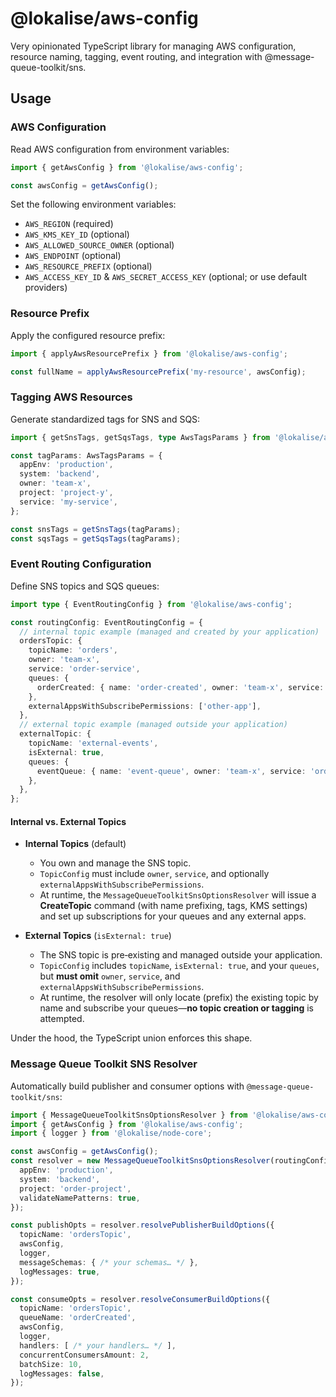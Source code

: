 # @lokalise/aws-config

Very opinionated TypeScript library for managing AWS configuration, resource naming, tagging, event routing, 
and integration with @message-queue-toolkit/sns.

## Usage

### AWS Configuration

Read AWS configuration from environment variables:

```ts
import { getAwsConfig } from '@lokalise/aws-config';

const awsConfig = getAwsConfig();
```

Set the following environment variables:
- `AWS_REGION` (required)
- `AWS_KMS_KEY_ID` (optional)
- `AWS_ALLOWED_SOURCE_OWNER` (optional)
- `AWS_ENDPOINT` (optional)
- `AWS_RESOURCE_PREFIX` (optional)
- `AWS_ACCESS_KEY_ID` & `AWS_SECRET_ACCESS_KEY` (optional; or use default providers)

### Resource Prefix

Apply the configured resource prefix:

```ts
import { applyAwsResourcePrefix } from '@lokalise/aws-config';

const fullName = applyAwsResourcePrefix('my-resource', awsConfig);
```

### Tagging AWS Resources

Generate standardized tags for SNS and SQS:

```ts
import { getSnsTags, getSqsTags, type AwsTagsParams } from '@lokalise/aws-config';

const tagParams: AwsTagsParams = {
  appEnv: 'production',
  system: 'backend',
  owner: 'team-x',
  project: 'project-y',
  service: 'my-service',
};

const snsTags = getSnsTags(tagParams);
const sqsTags = getSqsTags(tagParams);
```

### Event Routing Configuration

Define SNS topics and SQS queues:

```ts
import type { EventRoutingConfig } from '@lokalise/aws-config';

const routingConfig: EventRoutingConfig = {
  // internal topic example (managed and created by your application)
  ordersTopic: {
    topicName: 'orders',
    owner: 'team-x',
    service: 'order-service',
    queues: {
      orderCreated: { name: 'order-created', owner: 'team-x', service: 'order-service' },
    },
    externalAppsWithSubscribePermissions: ['other-app'],
  },
  // external topic example (managed outside your application)
  externalTopic: {
    topicName: 'external-events',
    isExternal: true,
    queues: {
      eventQueue: { name: 'event-queue', owner: 'team-x', service: 'order-service' },
    },
  },
};
```

#### Internal vs. External Topics

- **Internal Topics** (default)
  - You own and manage the SNS topic.
  - `TopicConfig` must include `owner`, `service`, and optionally `externalAppsWithSubscribePermissions`.
  - At runtime, the `MessageQueueToolkitSnsOptionsResolver` will issue a **CreateTopic** command (with name prefixing, tags, 
   KMS settings) and set up subscriptions for your queues and any external apps.

- **External Topics** (`isExternal: true`)
  - The SNS topic is pre‑existing and managed outside your application.
  - `TopicConfig` includes `topicName`, `isExternal: true`, and your `queues`, but **must omit** `owner`, `service`, 
   and `externalAppsWithSubscribePermissions`.
  - At runtime, the resolver will only locate (prefix) the existing topic by name and subscribe your 
   queues—**no topic creation or tagging** is attempted.

Under the hood, the TypeScript union enforces this shape.

### Message Queue Toolkit SNS Resolver

Automatically build publisher and consumer options with `@message-queue-toolkit/sns`:

```ts
import { MessageQueueToolkitSnsOptionsResolver } from '@lokalise/aws-config';
import { getAwsConfig } from '@lokalise/aws-config';
import { logger } from '@lokalise/node-core';

const awsConfig = getAwsConfig();
const resolver = new MessageQueueToolkitSnsOptionsResolver(routingConfig, {
  appEnv: 'production',
  system: 'backend',
  project: 'order-project',
  validateNamePatterns: true,
});

const publishOpts = resolver.resolvePublisherBuildOptions({
  topicName: 'ordersTopic',
  awsConfig,
  logger,
  messageSchemas: { /* your schemas… */ },
  logMessages: true,
});

const consumeOpts = resolver.resolveConsumerBuildOptions({
  topicName: 'ordersTopic',
  queueName: 'orderCreated',
  awsConfig,
  logger,
  handlers: [ /* your handlers… */ ],
  concurrentConsumersAmount: 2,
  batchSize: 10,
  logMessages: false,
});
```
